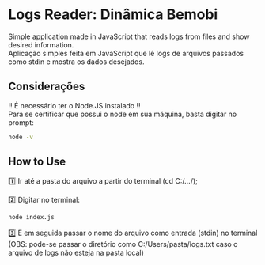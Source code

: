 # Logs Reader: Dinâmica Bemobi
Simple application made in JavaScript that reads logs from files and show desired information.<br>
Aplicação simples feita em JavaScript que lê logs de arquivos passados como stdin e mostra os dados desejados.


## Considerações

:bangbang: É necessário ter o Node.JS instalado :bangbang: <br>
Para se certificar que possui o node em sua máquina, basta digitar no prompt:
```bash
node -v
```

## How to Use

:one:	Ir até a pasta do arquivo a partir do terminal (cd C:/.../);

:two: Digitar no terminal:
```bash
node index.js 
```

:three: E em seguida passar o nome do arquivo como entrada (stdin) no terminal <br>
(OBS: pode-se passar o diretório como C:/Users/pasta/logs.txt caso o arquivo de logs não esteja na pasta local)
